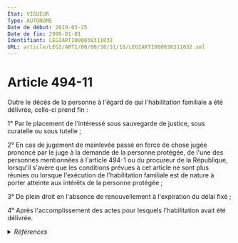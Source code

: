 ```yaml
---
État: VIGUEUR
Type: AUTONOME
Date de début: 2019-03-25
Date de fin: 2999-01-01
Identifiant: LEGIARTI000038311032
URL: article/LEGI/ARTI/00/00/38/31/10/LEGIARTI000038311032.xml
---
```


<h1>Article 494-11</h1>

Outre le décès de la personne à l'égard de qui l'habilitation familiale a été
délivrée, celle-ci prend fin :<br />

1° Par le placement de l'intéressé sous sauvegarde de justice, sous curatelle ou
sous tutelle ;<br />

2° En cas de jugement de mainlevée passé en force de chose jugée prononcé par le
juge à la demande de la personne protégée, de l'une des personnes mentionnées à
l'article 494-1 ou du procureur de la République, lorsqu'il s'avère que les
conditions prévues à cet article ne sont plus réunies ou lorsque l'exécution de
l'habilitation familiale est de nature à porter atteinte aux intérêts de la
personne protégée ;<br />

3° De plein droit en l'absence de renouvellement à l'expiration du délai fixé
;<br />

4° Après l'accomplissement des actes pour lesquels l'habilitation avait été
délivrée.


<details>
  <summary><em>Références</em></summary>

  <h2>Articles faisant référence à l'article</h2>
  
  <ul>
    <li>
      <a href="https://legal.tricoteuses.fr//redirection/LEGIARTI000038311073?vers=git&vers=legifrance">Code civil - article 494-1 AUTONOME VIGUEUR, en vigueur depuis le 2019-03-25</a> CITATION cible
    </li>
    <li>
      <a href="https://legal.tricoteuses.fr//redirection/LEGIARTI000038262616?vers=git&vers=legifrance">LOI n° 2019-222 du 23 mars 2019 de programmation 2018-2022 et de réforme pour la justice - article 29 ENTIEREMENT_MODIF</a> MODIFIE source
    </li>
  </ul>
  
  <h2>Références faites par l'article</h2>
  
  <ul>
    <li>
      2019-03-23 MODIFIE cible <a href="https://legal.tricoteuses.fr//redirection/LEGIARTI000038262616?vers=git&vers=legifrance">LOI n° 2019-222 du 23 mars 2019 de programmation 2018-2022 et de réforme pour la justice - article 29 ENTIEREMENT_MODIF</a>
    </li>
    <li>
      2019-07-22 CITATION cible <a href="https://legal.tricoteuses.fr//redirection/LEGIARTI000038809333?vers=git&vers=legifrance">Décret n° 2019-756 du 22 juillet 2019 portant diverses dispositions de coordination de la loi n° 2019-222 du 23 mars 2019 de programmation 2018-2022 et de réforme pour la justice en matière de protection juridique des majeurs, de changement de régime matrimonial, d'actes non contentieux confiés aux notaires et de prorogation de l'attribution provisoire de la jouissance du logement de la famille et mesure relative à la reconnaissance transfrontalière des décisions de protection juridique des majeurs - article 3 ENTIEREMENT_MODIF</a>
    </li>
    <li>
      2999-01-01 CITATION source <a href="https://legal.tricoteuses.fr//redirection/LEGIARTI000038311073?vers=git&vers=legifrance">Code civil - article 494-1 AUTONOME VIGUEUR, en vigueur depuis le 2019-03-25</a>
    </li>
    <li>
      2999-01-01 CITATION cible <a href="https://legal.tricoteuses.fr//redirection/LEGIARTI000039391068?vers=git&vers=legifrance">Code de procédure civile - article 1233 AUTONOME VIGUEUR, en vigueur depuis le 2020-01-01</a>
    </li>
  </ul>
</details>
